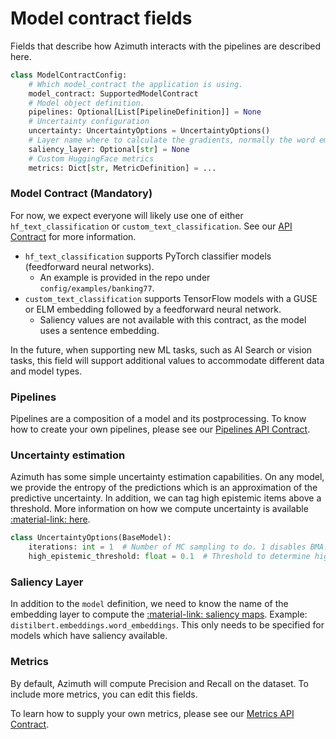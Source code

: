 # Model contract fields

Fields that describe how Azimuth interacts with the pipelines are described here.

```python
class ModelContractConfig:
    # Which model_contract the application is using.
    model_contract: SupportedModelContract
    # Model object definition.
    pipelines: Optional[List[PipelineDefinition]] = None
    # Uncertainty configuration
    uncertainty: UncertaintyOptions = UncertaintyOptions()
    # Layer name where to calculate the gradients, normally the word embeddings layer.
    saliency_layer: Optional[str] = None
    # Custom HuggingFace metrics
    metrics: Dict[str, MetricDefinition] = ...
```

### Model Contract (Mandatory)

For now, we expect everyone will likely use one of either `hf_text_classification` or
`custom_text_classification`. See our [API Contract](../api/pipeline.md) for more information.

- `hf_text_classification` supports PyTorch classifier models (feedforward neural networks).
    - An example is provided in the repo under `config/examples/banking77`.
- `custom_text_classification` supports TensorFlow models with a GUSE or ELM embedding
  followed by a feedforward neural network.
    - Saliency values are not available with this contract, as the model uses a sentence embedding.

In the future, when supporting new ML tasks, such as AI Search or vision tasks, this field will
support additional values to accommodate different data and model types.

### Pipelines

Pipelines are a composition of a model and its postprocessing. To know how to create your own
pipelines, please see our [Pipelines API Contract](../api/pipeline.md).

### Uncertainty estimation

Azimuth has some simple uncertainty estimation capabilities. On any model, we provide the entropy of
the predictions which is an approximation of the predictive uncertainty. In addition, we can tag
high epistemic items above a threshold. More information on how we compute uncertainty is
available [:material-link: here](../../key-concepts/uncertainty.md).

```python
class UncertaintyOptions(BaseModel):
    iterations: int = 1  # Number of MC sampling to do. 1 disables BMA.
    high_epistemic_threshold: float = 0.1  # Threshold to determine high epistemic items.
```

### Saliency Layer

In addition to the `model` definition, we need to know the name of the embedding layer to compute
the [:material-link: saliency maps](../../key-concepts/saliency.md).
Example: `distilbert.embeddings.word_embeddings`. This only needs to be specified for models which
have saliency available.

### Metrics

By default, Azimuth will compute Precision and Recall on the dataset. To include more metrics, you
can edit this fields.

To learn how to supply your own metrics, please see our [Metrics API Contract](../api/metric.md).
